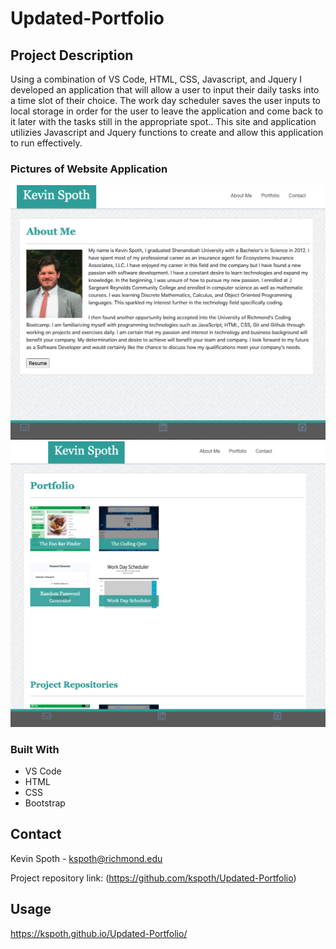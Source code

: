 # Updated-Portfolio

## Project Description

Using a combination of VS Code, HTML, CSS, Javascript, and Jquery I developed an application that will allow a user to input their daily tasks into a time slot of their choice. The work day scheduler saves the user inputs to local storage in order for the user to leave the application and come back to it later with the tasks still in the appropriate spot.. This site and application utilizies Javascript and Jquery functions to create and allow this application to run effectively.

### Pictures of Website Application

![](https://github.com/kspoth/Updated-Portfolio/blob/main/Assets/Images/Screen%20Shot%202021-01-25%20at%207.26.05%20PM.png?raw=true)
![](https://github.com/kspoth/Updated-Portfolio/blob/main/Assets/Images/Screen%20Shot%202021-01-25%20at%209.13.55%20PM.png?raw=true)

### Built With

- VS Code
- HTML
- CSS
- Bootstrap

<!-- CONTACT -->

## Contact

Kevin Spoth - kspoth@richmond.edu

Project repository link: (https://github.com/kspoth/Updated-Portfolio)

## Usage

https://kspoth.github.io/Updated-Portfolio/
